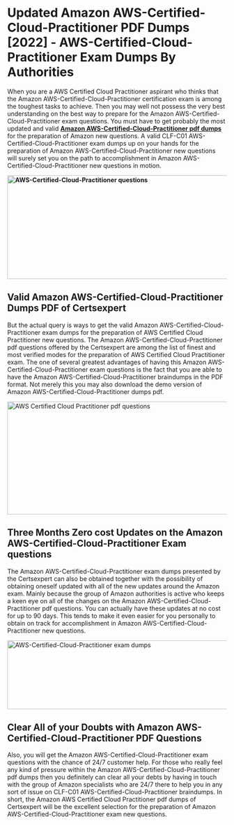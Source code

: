 <h1><strong>Updated Amazon AWS-Certified-Cloud-Practitioner PDF Dumps [2022] - AWS-Certified-Cloud-Practitioner Exam Dumps By Authorities&nbsp;</strong></h1>
<p><span style="font-weight: 400;">When you are a AWS Certified Cloud Practitioner aspirant who thinks that the Amazon AWS-Certified-Cloud-Practitioner certification exam is among the toughest tasks to achieve. Then you may well not possess the very best understanding on the best way to prepare for the Amazon AWS-Certified-Cloud-Practitioner exam questions. You must have to get probably the most updated and valid <strong><a href="https://www.certsexpert.com/AWS-Certified-Cloud-Practitioner-pdf-questions.html">Amazon AWS-Certified-Cloud-Practitioner pdf dumps</a></strong> for the preparation of Amazon new questions. A valid CLF-C01 AWS-Certified-Cloud-Practitioner exam dumps up on your hands for the preparation of Amazon AWS-Certified-Cloud-Practitioner new questions will surely set you on the path to accomplishment in Amazon AWS-Certified-Cloud-Practitioner new questions in motion.</span></p>
<p><span style="font-weight: 400;"><strong><img style="display: block; margin-left: auto; margin-right: auto;" src="https://i.ibb.co/QXh983F/73475278-2429792180625311-4586132736837681152-n.jpg" alt="AWS-Certified-Cloud-Practitioner questions" width="632" height="238" /></strong></span></p>
<h2><strong>Valid Amazon AWS-Certified-Cloud-Practitioner Dumps PDF of Certsexpert</strong></h2>
<p><span style="font-weight: 400;">But the actual query is ways to get the valid Amazon AWS-Certified-Cloud-Practitioner exam dumps for the preparation of AWS Certified Cloud Practitioner new questions. The Amazon AWS-Certified-Cloud-Practitioner pdf questions offered by the Certsexpert are among the list of finest and most verified modes for the preparation of AWS Certified Cloud Practitioner exam. The one of several greatest advantages of having this Amazon AWS-Certified-Cloud-Practitioner exam questions is the fact that you are able to have the Amazon AWS-Certified-Cloud-Practitioner braindumps in the PDF format. Not merely this you may also download the demo version of Amazon AWS-Certified-Cloud-Practitioner dumps pdf.</span></p>
<p><span style="font-weight: 400;"><img style="display: block; margin-left: auto; margin-right: auto;" src="https://i.ibb.co/Jd8hN2L/76714008-3182067705200142-8735104740007870464-n.jpg" alt="AWS Certified Cloud Practitioner pdf questions" width="701" height="259" /></span></p>
<h2><strong>Three Months Zero cost Updates on the Amazon AWS-Certified-Cloud-Practitioner Exam questions</strong></h2>
<p><span style="font-weight: 400;">The Amazon AWS-Certified-Cloud-Practitioner exam dumps presented by the Certsexpert can also be obtained together with the possibility of obtaining oneself updated with all of the new updates around the Amazon exam. Mainly because the group of Amazon authorities is active who keeps a keen eye on all of the changes on the Amazon AWS-Certified-Cloud-Practitioner pdf questions. You can actually have these updates at no cost for up to 90 days. This tends to make it even easier for you personally to obtain on track for accomplishment in Amazon AWS-Certified-Cloud-Practitioner new questions.</span></p>
<p><span style="font-weight: 400;"><a href="https://www.certsexpert.com/AWS-Certified-Cloud-Practitioner-pdf-questions.html"><img style="display: block; margin-left: auto; margin-right: auto;" src="https://i.ibb.co/TMnKrkJ/75398236-424489711531572-5064688549987614720-n.jpg" alt="AWS-Certified-Cloud-Practitioner exam dumps" width="714" height="158" /></a></span></p>
<h2><strong>Clear All of your Doubts with Amazon AWS-Certified-Cloud-Practitioner PDF Questions</strong></h2>
<p>Also, you will get the Amazon AWS-Certified-Cloud-Practitioner exam questions with the chance of 24/7 customer help. For those who really feel any kind of pressure within the Amazon AWS-Certified-Cloud-Practitioner pdf dumps then you definitely can clear all your debts by having in touch with the group of Amazon specialists who are 24/7 there to help you in any sort of issue on CLF-C01 AWS-Certified-Cloud-Practitioner braindumps. In short, the Amazon AWS Certified Cloud Practitioner pdf dumps of Certsexpert will be the excellent selection for the preparation of Amazon AWS-Certified-Cloud-Practitioner exam new questions.</p>
